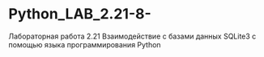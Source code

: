 # Python_LAB_2.21-8-
Лабораторная работа 2.21 Взаимодействие с базами данных SQLite3 с помощью языка программирования Python
